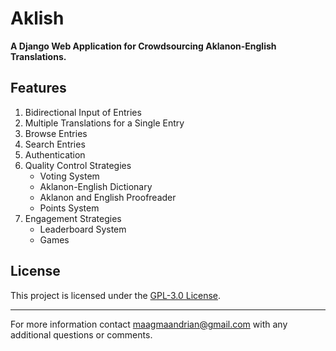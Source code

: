 # Aklish

**A Django Web Application for Crowdsourcing Aklanon-English Translations.**


## Features

1. Bidirectional Input of Entries
2. Multiple Translations for a Single Entry
3. Browse Entries
4. Search Entries
5. Authentication
6. Quality Control Strategies
   - Voting System
   - Aklanon-English Dictionary
   - Aklanon and English Proofreader
   - Points System
7. Engagement Strategies
   - Leaderboard System
   - Games


## License

This project is licensed under the [GPL-3.0 License](LICENSE).

---

For more information contact [maagmaandrian@gmail.com](mailto:maagmaandrian@gmail.com) with any additional questions or comments.